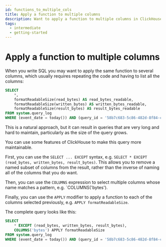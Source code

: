 ```yaml
---
id: functions_to_multiple_cols
title: Apply a function to multiple columns
description: Want to apply a function to multiple columns in ClickHouse? Here's a shortcut to applying the same function across several columns in a table.
tags:
  - intermediate
  - getting-started
---
```


# Apply a function to multiple columns

When you write SQL you may want to apply the same function to several columns, which usually requires repeating the code and having to list all the columns:

```sql
SELECT
    *,
    formatReadableSize(read_bytes) AS read_bytes_readable,
    formatReadableSize(written_bytes) AS written_bytes_readable,
    formatReadableSize(result_bytes) AS result_bytes_readable
FROM system.query_log
WHERE (event_date = today()) AND (query_id = '58b7c683-5c86-482d-8f84-c04964129238') AND (type > 1)
```

This is a natural approach, but it can result in queries that are very long and hard to maintain, particularly as the size of the query grows.

You can use some features of ClickHouse to make this query more maintainable.

First, you can use the `SELECT ... EXCEPT` syntax, e.g. `SELECT * EXCEPT (read_bytes, written_bytes, result_bytes)`. This  allows you to remove a named subset of columns from the result, rather than the inverse of naming all of the columns that you do want.

Then, you can use the `COLUMNS` expression to select multiple columns whose name matches a pattern, e.g. `COLUMNS('bytes').

Finally, you can use the `APPLY` modifier to apply a function to each of the columns selected previously, e.g. `APPLY formatReadableSize`.

The complete query looks like this:

```sql
SELECT
    * EXCEPT (read_bytes, written_bytes, result_bytes),
    COLUMNS('bytes') APPLY formatReadableSize
FROM system.query_log
WHERE (event_date = today()) AND (query_id = '58b7c683-5c86-482d-8f84-c04964129238') AND (type > 1)
```